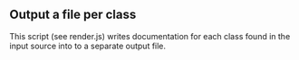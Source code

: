 ## Output a file per class
This script (see render.js) writes documentation for each class found in the input source into to a separate output file. 